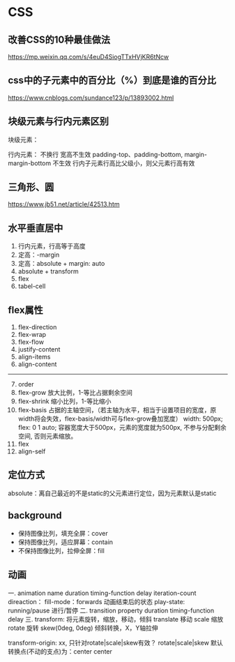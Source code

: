 # CSS

## 改善CSS的10种最佳做法
https://mp.weixin.qq.com/s/4euD4SiogTTxHVjKR6tNcw

## css中的子元素中的百分比（%）到底是谁的百分比
https://www.cnblogs.com/sundance123/p/13893002.html

## 块级元素与行内元素区别
块级元素：

行内元素：
  不换行
  宽高不生效
  padding-top、padding-bottom, margin-margin-bottom 不生效
  行内子元素行高比父级小，则父元素行高有效
  

## 三角形、圆
https://www.jb51.net/article/42513.htm

## 水平垂直居中
1. 行内元素，行高等于高度
2. 定高：-margin
3. 定高：absolute + margin: auto
4. absolute + transform
5. flex
6. tabel-cell

## flex属性
1. flex-direction
2. flex-wrap
3. flex-flow
4. justify-content
5. align-items
6. align-content
-----------------
7. order
8. flex-grow 放大比例，1-等比占据剩余空间
9. flex-shrink 缩小比列，1-等比缩小
10. flex-basis 占据的主轴空间，（若主轴为水平，相当于设置项目的宽度，原width将会失效，flex-basis/width可与flex-grow叠加宽度）
    width: 500px; flex: 0 1 auto; 容器宽度大于500px，元素的宽度就为500px, 不参与分配剩余空间, 否则元素缩放。
11. flex
12. align-self

## 定位方式
absolute：离自己最近的不是static的父元素进行定位，因为元素默认是static

## background
* 保持图像比列，填充全屏：cover
* 保持图像比列，适应屏幕：contain
* 不保持图像比列，拉伸全屏：fill

## 动画
一. animation
name
duration
timing-function
delay
iteration-count
direaction： 
fill-mode：forwards 动画结束后的状态
play-state: running/pause 进行/暂停
二. transition
property
duration
timing-function
delay
三. transform: 将元素旋转，缩放，移动，倾斜
translate 移动
scale 缩放
rotate 旋转
skew(0deg, 0deg) 倾斜转换，X，Y轴拉伸

transform-origin: xx, 只针对rotate|scale|skew有效？
rotate|scale|skew 默认转换点(不动的支点)为：center center